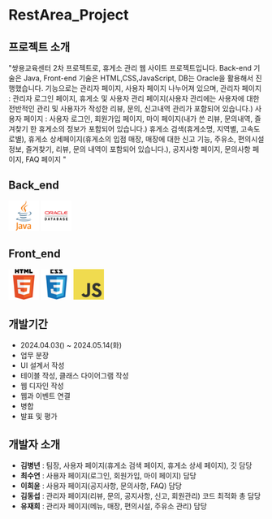# RestArea_Project

## 프로젝트 소개
"쌍용교육센터 2차 프로젝트로, 휴게소 관리 웹 사이트 프로젝트입니다. Back-end 기술은 Java, Front-end 기술은 HTML,CSS,JavaScript, DB는 Oracle을 활용해서 진행했습니다.
기능으로는 관리자 페이지, 사용자 페이지 나누어져 있으며, 
관리자 페이지 : 관리자 로그인 페이지, 휴게소 및 사용자 관리 페이지(사용자 관리에는 사용자에 대한 전반적인 관리 및 사용자가 작성한 리뷰, 문의, 신고내역 관리가 포함되어 있습니다.)
사용자 페이지 : 사용자 로그인, 회원가입 페이지, 마이 페이지(내가 쓴 리뷰, 문의내역, 즐겨찾기 한 휴게소의 정보가 포함되어 있습니다.) 
휴게소 검색(휴게소명, 지역별, 고속도로별), 휴게소 상세페이지(휴게소의 입점 매장, 매장에 대한 신고 기능, 주유소, 편의시설 정보, 즐겨찾기, 리뷰, 문의 내역이 포함되어 있습니다.), 공지사항 페이지, 문의사항 페이지, FAQ 페이지
"

## Back_end
<code><img height="60" src =https://github.com/github/explore/blob/main/topics/java/java.png></code>
<code><img height="60" src =https://github.com/github/explore/blob/main/topics/oracle-database/oracle-database.png></code>

## Front_end
<code><img height="60" src =https://github.com/github/explore/blob/main/topics/html/html.png></code>
<code><img height="60" src=https://github.com/github/explore/blob/main/topics/css/css.png></code>
<code><img height="60" src=https://github.com/github/explore/blob/main/topics/javascript/javascript.png></code>


## 개발기간
- 2024.04.03() ~ 2024.05.14(화)
- 업무 분장
- UI 설계서 작성
- 테이블 작성, 클래스 다이어그램 작성
- 웹 디자인 작성
- 웹과 이벤트 연결
- 병합
- 발표 및 평가

## 개발자 소개
- **김병년** : 팀장, 사용자 페이지(휴게소 검색 페이지, 휴게소 상세 페이지), 깃 담당
- **최수연** : 사용자 페이지(로그인, 회원가입, 마이 페이지) 담당
- **이희윤** : 사용자 페이지(공지사항, 문의사항, FAQ) 담당
- **김동섭** : 관리자 페이지(리뷰, 문의, 공지사항, 신고, 회원관리) 코드 최적화 총 담당
- **유재희** : 관리자 페이지(메뉴, 매장, 편의시설, 주유소 관리) 담당
